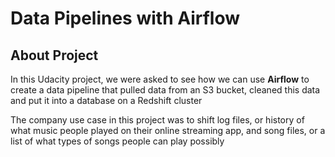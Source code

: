 # Data Pipelines with Airflow

## About Project

In this Udacity project, we were asked to see how we can use **Airflow** to create a data pipeline that pulled data from an S3 bucket, cleaned this data and put it into a database on a Redshift cluster

The company use case in this project was to shift log files, or history of what music people played on their online streaming app, and song files, or a list of what types of songs people can play possibly

